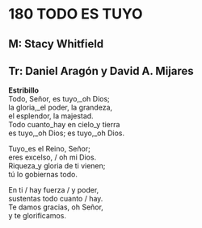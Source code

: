 # 180 TODO ES TUYO

## M: Stacy Whitfield
## Tr: Daniel Aragón y David A. Mijares

**Estribillo**  
Todo, Señor, es tuyo,_oh Dios;  
la gloria,_el poder, la grandeza,  
el esplendor, la majestad.  
Todo cuanto_hay en cielo_y tierra  
es tuyo,_oh Dios; es tuyo,_oh Dios.  

Tuyo_es el Reino, Señor;  
eres excelso, / oh mi Dios.  
Riqueza_y gloria de ti vienen;  
tú lo gobiernas todo.  

En ti / hay fuerza / y poder,  
sustentas todo cuanto / hay.  
Te damos gracias, oh Señor,  
y te glorificamos.  

